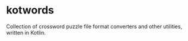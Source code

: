 # kotwords
Collection of crossword puzzle file format converters and other utilities, written in Kotlin.
